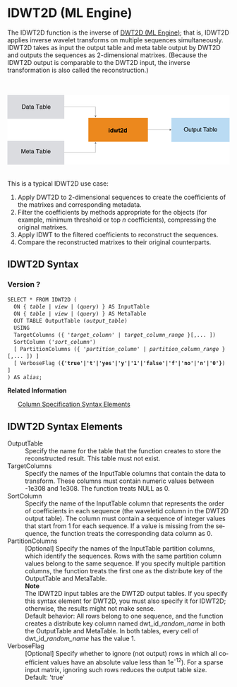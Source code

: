 <div class="nested0" aria-labelledby="ariaid-title1" topicindex="1" topicid="zsa1506633647588" id="zsa1506633647588"><h1 class="title topictitle1" id="ariaid-title1">IDWT2D (ML Engine)</h1><div class="body conbody">
<p class="p">The IDWT2D function is the inverse of <a href="noj1558468237458.md#mld1506629675211">DWT2D (ML Engine)</a>; that is, IDWT2D applies inverse wavelet transforms on multiple sequences simultaneously. IDWT2D takes as input the output table and meta table output by DWT2D and outputs the sequences as 2-dimensional matrixes. (Because the IDWT2D output is comparable to the DWT2D input, the inverse transformation is also called the reconstruction.)</p><div class="fig fignone" id="zsa1506633647588__fig_hry_jpb_mw"><div class="caption"></div><br clear="none"></br><img class="image" id="zsa1506633647588__image_htg_kpb_mw" src="igg1466005173096.svg" alt="How Machine Learning Engine function IDWT2D works"></img><br clear="none"></br></div>
<p class="p">This is a typical IDWT2D use case:</p>
<ol class="ol" id="zsa1506633647588__ol_pzp_s1f_p1b">
<li class="li">Apply DWT2D to 2-dimensional sequences to create the coefficients of the matrixes and corresponding metadata.</li>
<li class="li">Filter the coefficients by methods appropriate for the objects (for example, minimum threshold or top <var class="keyword varname">n</var> coefficients), compressing the original matrixes.</li>
<li class="li">Apply IDWT to the filtered coefficients to reconstruct the sequences.</li>
<li class="li">Compare the reconstructed matrixes to their original counterparts.</li></ol></div><div class="topic reference nested1" aria-labelledby="ariaid-title2" topicindex="2" topicid="atz1506633776385" xml:lang="en-us" lang="en-us" id="atz1506633776385">
<h2 class="title topictitle2" id="ariaid-title2">IDWT2D Syntax</h2><div class="body refbody"><div class="section" id="atz1506633776385__section_N1000E_N1000C_N10001">
<h3 class="title sectiontitle">Version ?</h3><pre class="pre codeblock" xml:space="preserve"><code>SELECT * FROM IDWT2D (
  <span>ON { <var class="keyword varname">table</var> | <var class="keyword varname">view</var> | (<var class="keyword varname">query</var>) }</span> AS InputTable
  <span>ON { <var class="keyword varname">table</var> | <var class="keyword varname">view</var> | (<var class="keyword varname">query</var>) }</span> AS MetaTable
  OUT TABLE OutputTable (<var class="keyword varname">output_table</var>)
  USING
  TargetColumns ({ '<var class="keyword varname">target_column</var>' | <var class="keyword varname">target_column_range</var> }[,... ])
  SortColumn ('<var class="keyword varname">sort_column</var>')
  [ PartitionColumns ({ '<var class="keyword varname">partition_column</var>' | <var class="keyword varname">partition_column_range</var> }[,... ]) ]
  [ VerboseFlag (<span><b>{'true'|'t'|'yes'|'y'|'1'|'false'|'f'|'no'|'n'|'0'}</b></span>) ]
) AS <var class="keyword varname">alias</var>;</code></pre></div></div><div class="related-links"><div class="linklistheader"><p></p><b>Related Information</b></div>
<ul class="linklist linklist relinfo"><div class="linklistmember"><a href="ndv1557782188375.md">Column Specification Syntax Elements</a></div></ul></div></div><div class="topic reference nested1" aria-labelledby="ariaid-title3" topicindex="3" topicid="iqc1506633863991" xml:lang="en-us" lang="en-us" id="iqc1506633863991">
<h2 class="title topictitle2" id="ariaid-title3">IDWT2D Syntax Elements</h2><div class="body refbody"><div class="section" id="iqc1506633863991__section_N10011_N1000E_N10001"><dl class="dl parml"><dt class="dt pt dlterm">OutputTable</dt><dd class="dd pd">Specify the name for the table that the function creates to store the reconstructed result. This table must not exist.</dd><dt class="dt pt dlterm">TargetColumns</dt><dd class="dd pd">Specify the names of the InputTable columns that contain the data to transform. These columns must contain numeric values between -1e308 and 1e308. The function treats NULL as 0.</dd><dt class="dt pt dlterm">SortColumn</dt><dd class="dd pd">Specify the name of the InputTable column that represents the order of coefficients in each sequence (the waveletid column in the DWT2D output table). The column must contain a sequence of integer values that start from 1 for each sequence. If a value is missing from the sequence, the function treats the corresponding data column as 0.</dd><dt class="dt pt dlterm">PartitionColumns</dt><dd class="dd pd">[Optional] Specify the names of the InputTable partition columns, which identify the sequences. Rows with the same partition column values belong to the same sequence. If you specify multiple partition columns, the function treats the first one as the distribute key of the OutputTable and MetaTable.<div class="note note" id="iqc1506633863991__note_N10047_N10043_N1003C_N10018_N10014_N10010_N10001"><span><b>Note</b></span><div class="notebody">The IDWT2D input tables are the DWT2D output tables. If you specify this syntax element for DWT2D, you must also specify it for IDWT2D; otherwise, the results might not make sense.</div></div></dd><dd class="dd pd ddexpand">Default behavior: All rows belong to one sequence, and the function creates a distribute key column named dwt_id_<var class="keyword varname">random_name</var> in both the OutputTable and MetaTable. In both tables, every cell of dwt_id_<var class="keyword varname">random_name</var> has the value 1.</dd><dt class="dt pt dlterm">VerboseFlag</dt><dd class="dd pd">[Optional] Specify whether to ignore (not output) rows in which all coefficient values have an absolute value less than 1e<span><sup>-12</sup></span>). For a sparse input matrix, ignoring such rows reduces the output table size.</dd><dd class="dd pd ddexpand">Default: 'true'</dd></dl></div></div></div></div>
